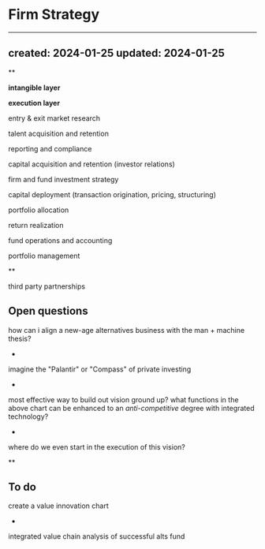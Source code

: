 # Firm Strategy

---
created: 2024-01-25
updated: 2024-01-25
---

**

**intangible layer**

**execution layer**

entry & exit market research

talent acquisition and retention

reporting and compliance

capital acquisition and retention (investor relations)

firm and fund investment strategy

capital deployment (transaction origination, pricing, structuring)

portfolio allocation

return realization

fund operations and accounting

portfolio management

**

third party partnerships

Open questions
- 
how can i align a new-age alternatives business with the man + machine thesis?

- 
imagine the "Palantir" or "Compass" of private investing

- 
most effective way to build out vision ground up? what functions in the above chart can be enhanced to an *anti-competitive* degree with integrated technology?

- 
where do we even start in the execution of this vision?

**

To do
- 
create a value innovation chart

- 
integrated value chain analysis of successful alts fund